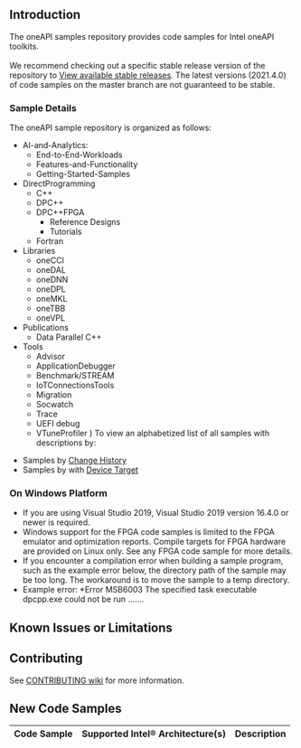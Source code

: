 ## Introduction

The oneAPI samples repository provides code samples for Intel oneAPI toolkits.<br><br>We recommend checking out a specific stable release version of the repository to [View available stable releases](https//github.com/oneapi-src/oneAPI-samples/tags). 
The latest versions (2021.4.0) of code samples on the master branch are not guaranteed to be stable.
 ### Sample Details

The oneAPI sample repository is organized as follows:

* AI-and-Analytics:
  * End-to-End-Workloads
  * Features-and-Functionality
  * Getting-Started-Samples
* DirectProgramming
  * C++
  * DPC++
  * DPC++FPGA
    * Reference Designs
    * Tutorials
  * Fortran
* Libraries
  * oneCCl
  * oneDAL
  * oneDNN
  * oneDPL
  * oneMKL
  * oneTBB
  * oneVPL
* Publications
  * Data Parallel C++
* Tools
  * Advisor
  * ApplicationDebugger
  * Benchmark/STREAM
  * IoTConnectionsTools
  * Migration
  * Socwatch
  * Trace
  * UEFI debug
  * VTuneProfiler
)
To view an alphabetized list of all samples with descriptions by:
- Samples by [Change History](https://github.com/oneapi-src/oneAPI-samples/CHANGELOGS.md)
- Samples by with [Device Target](https://github.com/oneapi-src/CODESAMPLESLIST.md/)

### On Windows Platform

- If you are using Visual Studio 2019, Visual Studio 2019 version 16.4.0 or newer is required.
- Windows support for the FPGA code samples is limited to the FPGA emulator and optimization reports. Compile targets for FPGA hardware are provided on Linux only. See any FPGA code sample for more details.
- If you encounter a compilation error when building a sample program, such as the example error below, the directory path of the sample may be too long. The workaround is to move the sample to a temp directory.
- Example error: *Error MSB6003 The specified task executable dpcpp.exe could not be run .......

## Known Issues or Limitations

## Contributing

See [CONTRIBUTING wiki](https://github.com/oneapi-src/oneAPI-samples/blob/master/CONTRIBUTING.md) for more information.



## New Code Samples

|Code Sample    |Supported Intel&reg;   Architecture(s)|Description|
 |-----------------------|-------------------------------------------|---------------|
